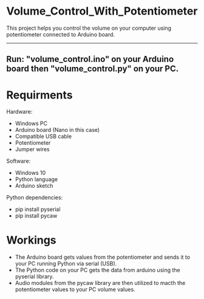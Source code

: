 # Volume_Control_With_Potentiometer

This project helps you control the volume on your computer using potentiometer connected to Arduino board.

--------------------------------------------
Run: "volume_control.ino" on your Arduino board then "volume_control.py" on your PC.
--------------------------------------------

# Requirments
Hardware:
- Windows PC
- Arduino board (Nano in this case)
- Compatible USB cable
- Potentiometer
- Jumper wires

Software:
- Windows 10
- Python language
- Arduino sketch

Python dependencies:
- pip install pyserial
- pip install pycaw

# Workings
- The Arduino board gets values from the potentiometer and sends it to your PC running Python via serial (USB).
- The Python code on your PC gets the data from arduino using the pyserial library.
- Audio modules from the pycaw library are then utilized to macth the potentiometer values to your PC volume values. 
